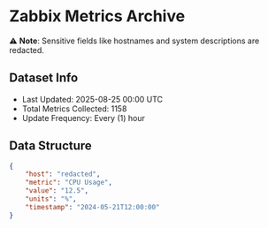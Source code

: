 # Zabbix Metrics Archive

⚠️ **Note**: Sensitive fields like hostnames and system descriptions are redacted.

## Dataset Info
- Last Updated: 2025-08-25 00:00 UTC
- Total Metrics Collected: 1158
- Update Frequency: Every (1) hour

## Data Structure
```json
{
    "host": "redacted",
    "metric": "CPU Usage",
    "value": "12.5",
    "units": "%",
    "timestamp": "2024-05-21T12:00:00"
}
```
